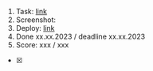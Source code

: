 1. Task: [link](https://github.com/)
2. Screenshot:
3. Deploy: [link](https://github.com/)
4. Done xx.xx.2023 / deadline xx.xx.2023
5. Score: xxx / xxx

- [x]
